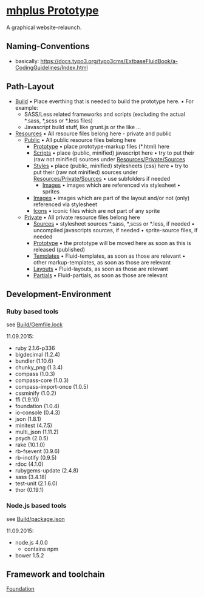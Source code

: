 # [mhplus Prototype](https://artplan21.github.io/mhplus-prototype/Resources/Public/Prototype/)

A graphical website-relaunch.

## Naming-Conventions

- basically: https://docs.typo3.org/typo3cms/ExtbaseFluidBook/a-CodingGuidelines/Index.html

## Path-Layout

- [Build](./Build)
  • Place everthing that is needed to build the prototype here.
  • For example:
  - SASS/Less related frameworks and scripts (excluding the actual *.sass, *,scss or *.less files)
  - Javascript build stuff, like grunt.js or the like …
- [Resources](./Resources)
  • All resource files belong here - private and public
  - [Public](./Resources/Public)
    • All public resource files belong here
    - [Prototype](./Resources/Public/Prototype)
      • place prototype-markup files (*.html) here
    - [Scripts](./Resources/Public/Scripts)
      • place (public, minified) javascript here
      • try to put their (raw not minified) sources under [Resources/Private/Sources](./Resources/Private/Sources)
    - [Styles](./Resources/Public/Styles)
      • place (public, minified) stylesheets (css) here
      • try to put their (raw not minified) sources under [Resources/Private/Sources](./Resources/Private/Sources)
      • use subfolders if needed
      - [Images](./Resources/Public/Styles/Images)
        • images which are referenced via stylesheet
        • sprites
    - [Images](./Resources/Public/Images)
      • images which are part of the layout and/or not (only) referenced via stylesheet
    - [Icons](./Resources/Public/Icons)
      • iconic files which are not part of any sprite
  - [Private](./Resources/Private)
    • All private resource files belong here
    - [Sources](./Resources/Private/Sources)
      • stylesheet sources *.sass, *,scss or *.less, if needed
      • uncompiled javascripts sources, if needed
      • sprite-source files, if needed
    - [Prototype](./Resources/Private/Prototype)
      • the prototype will be moved here as soon as this is released (published)
    - [Templates](./Resources/Private/Templates)
      • Fluid-templates, as soon as those are relevant
      • other markup-templates, as soon as those are relevant
    - [Layouts](./Resources/Private/Layouts)
      • Fluid-layouts, as soon as those are relevant
    - [Partials](./Resources/Private/Partials)
      • Fluid-partials, as soon as those are relevant

## Development-Environment

### Ruby based tools

see [Build/Gemfile.lock](./Build/Gemfile.lock)

11.09.2015:

- ruby 2.1.6-p336
- bigdecimal (1.2.4)
- bundler (1.10.6)
- chunky_png (1.3.4)
- compass (1.0.3)
- compass-core (1.0.3)
- compass-import-once (1.0.5)
- cssminify (1.0.2)
- ffi (1.9.10)
- foundation (1.0.4)
- io-console (0.4.3)
- json (1.8.1)
- minitest (4.7.5)
- multi_json (1.11.2)
- psych (2.0.5)
- rake (10.1.0)
- rb-fsevent (0.9.6)
- rb-inotify (0.9.5)
- rdoc (4.1.0)
- rubygems-update (2.4.8)
- sass (3.4.18)
- test-unit (2.1.6.0)
- thor (0.19.1)

### Node.js based tools

see [Build/package.json](./Build/package.json)

11.09.2015:

- node.js 4.0.0
  - contains npm
- bower 1.5.2

## Framework and toolchain

[Foundation](http://foundation.zurb.com)
